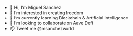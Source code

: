 - 👋 Hi, I’m Miguel Sanchez
- 👀 I’m interested in creating freedom
- 🌱 I’m currently learning Blockchain & Artificial intelligence
- 💞️ I’m looking to collaborate on Aave Defi
- 📫 Tweet me @msanchezworld

<!---
MSanchezWorld/MSanchezWorld is a ✨ special ✨ repository because its `README.md` (this file) appears on your GitHub profile.
You can click the Preview link to take a look at your changes.
--->

